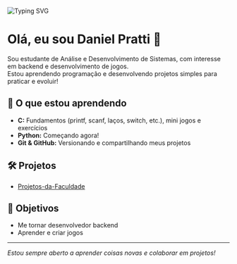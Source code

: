 ![Typing SVG](https://readme-typing-svg.demolab.com?font=Fira+Code&size=34&pause=1000&color=00DF67&width=700&lines=Desenvolvedor+em+formação;)

# Olá, eu sou Daniel Pratti 👋

Sou estudante de Análise e Desenvolvimento de Sistemas, com interesse em backend e desenvolvimento de jogos.  
Estou aprendendo programação e desenvolvendo projetos simples para praticar e evoluir!

## 🚀 O que estou aprendendo
- **C:** Fundamentos (printf, scanf, laços, switch, etc.), mini jogos e exercícios
- **Python:** Começando agora!
- **Git & GitHub:** Versionando e compartilhando meus projetos

## 🛠️ Projetos
- [Projetos-da-Faculdade](https://github.com/Daniel-Pratti/Projetos-da-Faculdade)

## 🎯 Objetivos
- Me tornar desenvolvedor backend
- Aprender e criar jogos
---

*Estou sempre aberto a aprender coisas novas e colaborar em projetos!*
